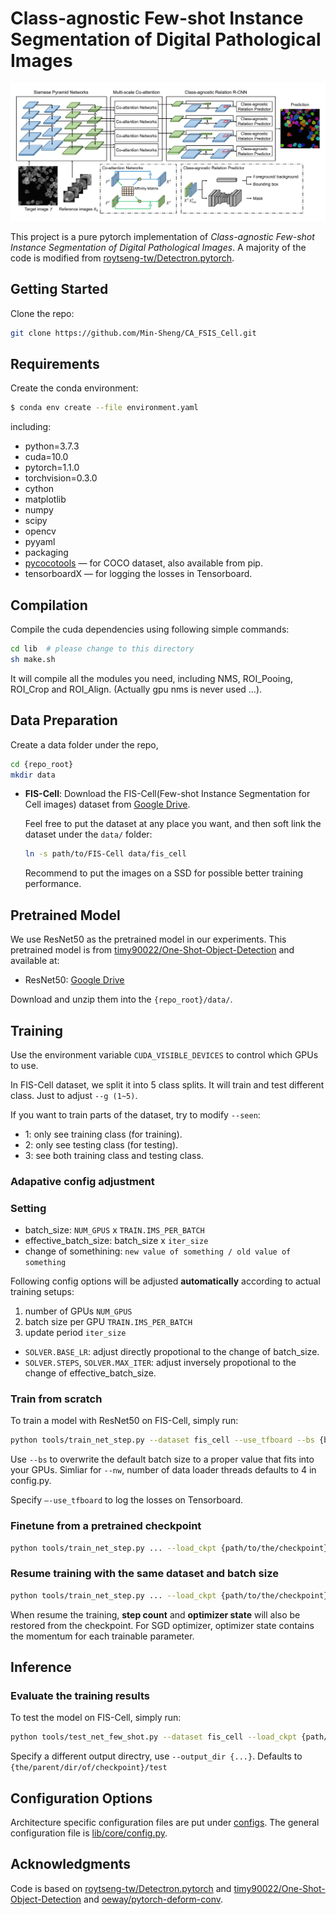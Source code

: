 # Class-agnostic Few-shot Instance Segmentation of Digital Pathological Images

![Image](images/method.png)

This project is a pure pytorch implementation of *Class-agnostic Few-shot Instance Segmentation of Digital Pathological Images*. A majority of the code is modified from [roytseng-tw/Detectron.pytorch](https://github.com/roytseng-tw/Detectron.pytorch).

## Getting Started
Clone the repo:

```bash
git clone https://github.com/Min-Sheng/CA_FSIS_Cell.git
```

## Requirements

Create the conda environment:
```bash
$ conda env create --file environment.yaml
```
including:
  - python=3.7.3
  - cuda=10.0
  - pytorch=1.1.0
  - torchvision=0.3.0
  - cython
  - matplotlib
  - numpy
  - scipy
  - opencv
  - pyyaml
  - packaging
  - [pycocotools](https://github.com/cocodataset/cocoapi)  — for COCO dataset, also available from pip.
  - tensorboardX  — for logging the losses in Tensorboard.
 
## Compilation

Compile the cuda dependencies using following simple commands:

```bash
cd lib  # please change to this directory
sh make.sh
```

It will compile all the modules you need, including NMS, ROI_Pooing, ROI_Crop and ROI_Align. (Actually gpu nms is never used ...).

## Data Preparation

Create a data folder under the repo,

```bash
cd {repo_root}
mkdir data
```

- **FIS-Cell**:
  Download the FIS-Cell(Few-shot Instance Segmentation for Cell images) dataset from [Google Drive](https://drive.google.com/drive/folders/17UnKm7-Fa4vjf3o58-alj1WhHWfrKGtg?usp=sharing).

  Feel free to put the dataset at any place you want, and then soft link the dataset under the `data/` folder:

   ```bash
   ln -s path/to/FIS-Cell data/fis_cell
   ```

  Recommend to put the images on a SSD for possible better training performance.

## Pretrained Model

We use ResNet50 as the pretrained model in our experiments. This pretrained model is from [timy90022/One-Shot-Object-Detection](https://github.com/timy90022/One-Shot-Object-Detection) and available at:

* ResNet50: [Google Drive](https://drive.google.com/file/d/1SL9DDezW-neieqxWyNlheNefwgLanEoV/view?usp=sharing)

Download and unzip them into the `{repo_root}/data/`.

## Training

Use the environment variable `CUDA_VISIBLE_DEVICES` to control which GPUs to use.

In FIS-Cell dataset, we split it into 5 class splits. It will train and test different class. Just to adjust `--g (1~5)`.

If you want to train parts of the dataset, try to modify `--seen`:

- 1: only see training class (for training).
- 2: only see testing class (for testing).
- 3: see both training class and testing class.

### Adapative config adjustment

### Setting

- batch_size:            `NUM_GPUS` x `TRAIN.IMS_PER_BATCH`  
- effective_batch_size:  batch_size x `iter_size`  
- change of somethining: `new value of something / old value of something`

Following config options will be adjusted **automatically** according to actual training setups: 
1. number of GPUs `NUM_GPUS`
2. batch size per GPU `TRAIN.IMS_PER_BATCH`
3. update period `iter_size`

- `SOLVER.BASE_LR`: adjust directly propotional to the change of batch_size.
- `SOLVER.STEPS`, `SOLVER.MAX_ITER`: adjust inversely propotional to the change of effective_batch_size.

### Train from scratch

To train a model with ResNet50 on FIS-Cell, simply run:

```bash
python tools/train_net_step.py --dataset fis_cell --use_tfboard --bs {batch_size} --nw {num_workers} --g {split_id} --seen {seen_id} --k {num_shots}
```

Use `--bs` to overwrite the default batch size to a proper value that fits into your GPUs. Simliar for `--nw`, number of data loader threads defaults to 4 in config.py.

Specify `—-use_tfboard` to log the losses on Tensorboard.

### Finetune from a pretrained checkpoint

```bash
python tools/train_net_step.py ... --load_ckpt {path/to/the/checkpoint}
```

### Resume training with the same dataset and batch size

```bash
python tools/train_net_step.py ... --load_ckpt {path/to/the/checkpoint} --resume
```
When resume the training, **step count** and **optimizer state** will also be restored from the checkpoint. For SGD optimizer, optimizer state contains the momentum for each trainable parameter.

## Inference

### Evaluate the training results
To test the model on FIS-Cell, simply run:

```bash
python tools/test_net_few_shot.py --dataset fis_cell --load_ckpt {path/to/your/checkpoint} --g {split_id} --seen {seen_id} --k {num_shots} --a {avg_iters} --vis
```
Specify a different output directry, use `--output_dir {...}`. Defaults to `{the/parent/dir/of/checkpoint}/test`

## Configuration Options

Architecture specific configuration files are put under [configs](configs/). The general configuration file is [lib/core/config.py](lib/core/config.py).

## Acknowledgments
Code is based on [roytseng-tw/Detectron.pytorch](https://github.com/roytseng-tw/Detectron.pytorch) and [timy90022/One-Shot-Object-Detection](https://github.com/timy90022/One-Shot-Object-Detection) and [oeway/pytorch-deform-conv](https://github.com/oeway/pytorch-deform-conv).

